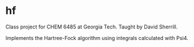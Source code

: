 # hf

Class project for CHEM 6485 at Georgia Tech. Taught by David Sherrill.

Implements the Hartree-Fock algorithm using integrals calculated with Psi4.
